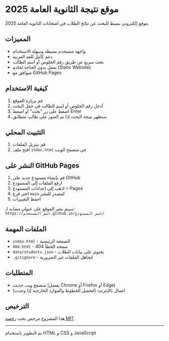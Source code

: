 # موقع نتيجة الثانوية العامة 2025

موقع إلكتروني بسيط للبحث عن نتائج الطلاب في امتحانات الثانوية العامة 2025.

## المميزات

- واجهة مستخدم بسيطة وسهلة الاستخدام
- دعم كامل للغة العربية
- بحث سريع عن طريق رقم الجلوس أو اسم الطالب
- يعمل بدون الحاجة لخادم (Static Website)
- متوافق مع GitHub Pages

## كيفية الاستخدام

1. قم بزيارة الموقع
2. أدخل رقم الجلوس أو اسم الطالب في حقل البحث
3. اضغط على زر "بحث" أو اضغط Enter
4. ستظهر نتيجة البحث إذا تم العثور على طالب متطابق

## التثبيت المحلي

1. قم بتنزيل الملفات
2. افتح ملف `index.html` في متصفح الويب

## النشر على GitHub Pages

1. قم بإنشاء مستودع جديد على GitHub
2. ارفع الملفات إلى المستودع
3. اذهب إلى إعدادات المستودع > Pages
4. اختر فرع `main` كمصدر للنشر
5. احفظ التغييرات

سيتم نشر الموقع على عنوان مشابه لـ:  
`https://اسم_المستخدم.github.io/اسم_المستودع/`

## الملفات المهمة

- `index.html` - الصفحة الرئيسية
- `404.html` - صفحة الخطأ 404
- `data/students.json` - يحتوي على بيانات الطلاب
- `.gitignore` - لتجاهل الملفات غير الضرورية

## المتطلبات

- متصفح ويب حديث (يفضل Chrome أو Firefox أو Edge)
- اتصال بالإنترنت (لتحميل الخطوط والموارد الخارجية إذا وجدت)

## الترخيص

هذا المشروع مرخص تحت [رخصة MIT](LICENSE).

---
تم التطوير باستخدام HTML و CSS و JavaScript
